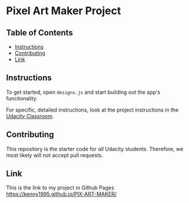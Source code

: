 # Pixel Art Maker Project

## Table of Contents

* [Instructions](#instructions)
* [Contributing](#contributing)
* [Link](#Link)

## Instructions

To get started, open `designs.js` and start building out the app's functionality.

For specific, detailed instructions, look at the project instructions in the [Udacity Classroom](https://classroom.udacity.com/me).

## Contributing

This repository is the starter code for _all_ Udacity students. Therefore, we most likely will not accept pull requests.

## Link

This is the link to my project in Github Pages https://kenny1995.github.io/PIX-ART-MAKER/